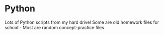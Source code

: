 # Python
Lots of Python scripts from my hard drive! 
Some are old homework files for school - 
Most are random concept-practice files
